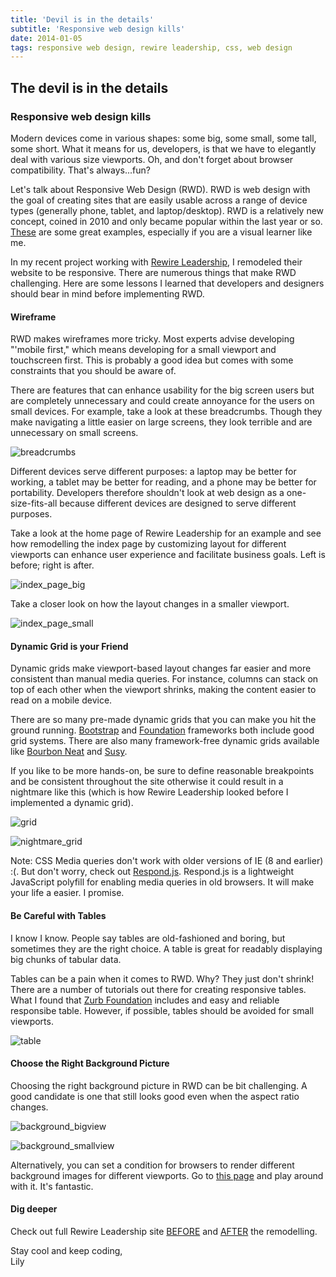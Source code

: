 ```yaml
---
title: 'Devil is in the details'
subtitle: 'Responsive web design kills'
date: 2014-01-05
tags: responsive web design, rewire leadership, css, web design
---
```


## The devil is in the details

### Responsive web design kills

Modern devices come in various shapes: some big, some small, some tall, some short. What it means for us, developers, is that we have to elegantly deal with various size viewports. Oh, and don't forget about browser compatibility. That's always...fun? 

Let's talk about Responsive Web Design (RWD). RWD is web design with the goal of creating sites that are easily usable across a range of device types (generally phone, tablet, and laptop/desktop). RWD is a relatively new concept, coined in 2010 and only became popular within the last year or so. [These](http://mediaqueri.es/) are some great examples, especially if you are a visual learner like me.

In my recent project working with [Rewire Leadership](http://rewireleadership.com), I remodeled their website to be responsive. There are numerous things that make RWD challenging. Here are some lessons I learned that developers and designers should bear in mind before implementing RWD.

#### Wireframe
RWD makes wireframes more tricky. Most experts advise developing "'mobile first," which means developing for a small viewport and touchscreen first. This is probably a good idea but comes with some constraints that you should be aware of. 

There are features that can enhance usability for the big screen users but are completely unnecessary and could create annoyance for the users on small devices. For example, take a look at these breadcrumbs. Though they make navigating a little easier on large screens, they look terrible and are unnecessary on small screens.

![breadcrumbs](/images/posts/1-3-14/breadcrumbs.png)

Different devices serve different purposes: a laptop may be better for working, a tablet may be better for reading, and a phone may be better for portability. Developers therefore shouldn't look at web design as a one-size-fits-all because different devices are designed to serve different purposes. 

Take a look at the home page of Rewire Leadership for an example and see how remodelling the index page by customizing layout for different viewports can enhance user experience and facilitate business goals. Left is before; right is after.

![index_page_big](/images/posts/1-3-14/index_page_big_compare.png)

Take a closer look on how the layout changes in a smaller viewport.

![index_page_small](/images/posts/1-3-14/index_page_small_compare.png)


#### Dynamic Grid is your Friend

Dynamic grids make viewport-based layout changes far easier and more consistent than manual media queries. For instance, columns can stack on top of each other when the viewport shrinks, making the content easier to read on a mobile device.

There are so many pre-made dynamic grids that you can make you hit the ground running. [Bootstrap](http://getbootstrap.com/) and [Foundation](http://foundation.zurb.com/) frameworks both include good grid systems. There are also many framework-free dynamic grids available like [Bourbon Neat](http://neat.bourbon.io/) and [Susy](http://susy.oddbird.net/).

If you like to be more hands-on, be sure to define reasonable breakpoints and be consistent throughout the site otherwise it could result in a nightmare like this (which is how Rewire Leadership looked before I implemented a dynamic grid).

![grid](/images/posts/1-3-14/grid.png)

![nightmare_grid](/images/posts/1-3-14/grid1.png)


Note: CSS Media queries don't work with older versions of IE (8 and earlier) :(. But don't worry, check out [Respond.js](https://github.com/scottjehl/Respond). Respond.js is a lightweight JavaScript polyfill for enabling media queries in old browsers. It will make your life a easier. I promise.


#### Be Careful with Tables
I know I know. People say tables are old-fashioned and boring, but sometimes they are the right choice. A table is great for readably displaying big chunks of tabular data.

Tables can be a pain when it comes to RWD. Why? They just don't shrink! There are a number of tutorials out there for creating responsive tables. What I found that [Zurb Foundation](http://foundation.zurb.com/docs/components/tables.html) includes and easy and reliable responsibe table. However, if possible, tables should be avoided for small viewports.

![table](/images/posts/1-3-14/table_compare.png)


#### Choose the Right Background Picture

Choosing the right background picture in RWD can be bit challenging. A good candidate is one that still looks good even when the aspect ratio changes. 

![background_bigview](/images/posts/1-3-14/background_bigview.png)

![background_smallview](/images/posts/1-3-14/background_smallview.png)

Alternatively, you can set a condition for browsers to render different background images for different viewports. Go to [this page](http://stuffandnonsense.co.uk/) and play around with it. It's fantastic.

#### Dig deeper

Check out full Rewire Leadership site [BEFORE](http://rewire-leadership-2013-12-01.herokuapp.com/) and [AFTER](http://rewireleadership.com) the remodelling. 

Stay cool and keep coding,  
Lily 
